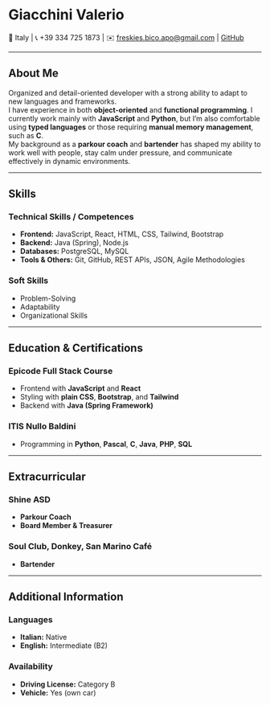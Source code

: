 # **Giacchini Valerio**

📍 Italy | 📞 +39 334 725 1873 | ✉️ freskies.bico.apo@gmail.com | [GitHub](#https://github.com/Freskies)

---

## **About Me**

Organized and detail-oriented developer with a strong ability to adapt to new languages and frameworks.  
I have experience in both **object-oriented** and **functional programming**.
I currently work mainly with **JavaScript** and **Python**, but I’m also comfortable using **typed languages** or those requiring **manual memory management**, such as **C**.  
My background as a **parkour coach** and **bartender** has shaped my ability to work well with people, stay calm under pressure, and communicate effectively in dynamic environments.

---

## **Skills**

### **Technical Skills / Competences**
- **Frontend:** JavaScript, React, HTML, CSS, Tailwind, Bootstrap
- **Backend:** Java (Spring), Node.js
- **Databases:** PostgreSQL, MySQL
- **Tools & Others:** Git, GitHub, REST APIs, JSON, Agile Methodologies

### **Soft Skills**
- Problem-Solving
- Adaptability
- Organizational Skills

---

## **Education & Certifications**

### **Epicode Full Stack Course**
- Frontend with **JavaScript** and **React**
- Styling with **plain CSS**, **Bootstrap**, and **Tailwind**
- Backend with **Java (Spring Framework)**

### **ITIS Nullo Baldini** 
- Programming in **Python**, **Pascal**, **C**, **Java**, **PHP**, **SQL**

---

## **Extracurricular**

### **Shine ASD**
- **Parkour Coach**  
- **Board Member & Treasurer**

### **Soul Club**, **Donkey**, **San Marino Café**
- **Bartender**

---

## **Additional Information**

### **Languages**
- **Italian:** Native
- **English:** Intermediate (B2)

### **Availability**
- **Driving License:** Category B  
- **Vehicle:** Yes (own car)
